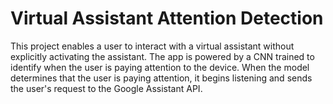 # Virtual Assistant Attention Detection
This project enables a user to interact with a virtual assistant without
explicitly activating the assistant. The app is powered by a CNN trained to
identify when the user is paying attention to the device. When the model
determines that the user is paying attention, it begins listening and sends
the user's request to the Google Assistant API. 
